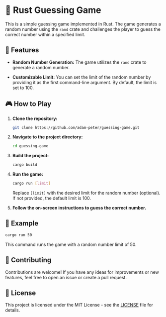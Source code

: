 # 🎲 Rust Guessing Game

This is a simple guessing game implemented in Rust. The game generates a random number using the `rand` crate and challenges the player to guess the correct number within a specified limit.

## 🌟 Features

- **Random Number Generation:** The game utilizes the `rand` crate to generate a random number.
  
- **Customizable Limit:** You can set the limit of the random number by providing it as the first command-line argument. By default, the limit is set to 100.

## 🎮 How to Play

1. **Clone the repository:**

   ```bash
   git clone https://github.com/adam-peter/guessing-game.git
   ```

2. **Navigate to the project directory:**

   ```bash
   cd guessing-game
   ```

3. **Build the project:**

   ```bash
   cargo build
   ```

4. **Run the game:**

   ```bash
   cargo run [limit]
   ```

   Replace `[limit]` with the desired limit for the random number (optional). If not provided, the default limit is 100.

5. **Follow the on-screen instructions to guess the correct number.**

## 🚀 Example

```bash
cargo run 50
```

This command runs the game with a random number limit of 50.

## 🤝 Contributing

Contributions are welcome! If you have any ideas for improvements or new features, feel free to open an issue or create a pull request.

## 📄 License

This project is licensed under the MIT License - see the [LICENSE](LICENSE) file for details.
